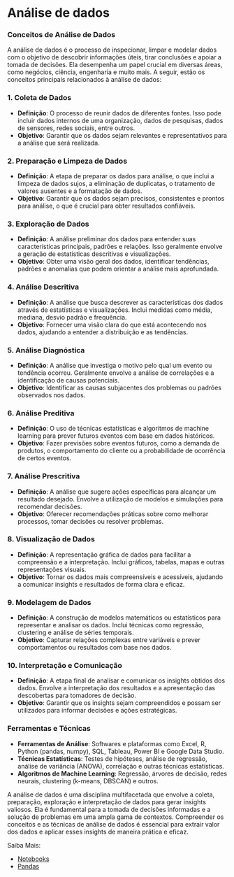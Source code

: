 # Análise de dados

### Conceitos de Análise de Dados

A análise de dados é o processo de inspecionar, limpar e modelar dados com o objetivo de descobrir informações úteis, tirar conclusões e apoiar a tomada de decisões. Ela desempenha um papel crucial em diversas áreas, como negócios, ciência, engenharia e muito mais. A seguir, estão os conceitos principais relacionados à análise de dados:

### 1. **Coleta de Dados**

- **Definição**: O processo de reunir dados de diferentes fontes. Isso pode incluir dados internos de uma organização, dados de pesquisas, dados de sensores, redes sociais, entre outros.
- **Objetivo**: Garantir que os dados sejam relevantes e representativos para a análise que será realizada.

### 2. **Preparação e Limpeza de Dados**

- **Definição**: A etapa de preparar os dados para análise, o que inclui a limpeza de dados sujos, a eliminação de duplicatas, o tratamento de valores ausentes e a formatação de dados.
- **Objetivo**: Garantir que os dados sejam precisos, consistentes e prontos para análise, o que é crucial para obter resultados confiáveis.

### 3. **Exploração de Dados**

- **Definição**: A análise preliminar dos dados para entender suas características principais, padrões e relações. Isso geralmente envolve a geração de estatísticas descritivas e visualizações.
- **Objetivo**: Obter uma visão geral dos dados, identificar tendências, padrões e anomalias que podem orientar a análise mais aprofundada.

### 4. **Análise Descritiva**

- **Definição**: A análise que busca descrever as características dos dados através de estatísticas e visualizações. Inclui medidas como média, mediana, desvio padrão e frequência.
- **Objetivo**: Fornecer uma visão clara do que está acontecendo nos dados, ajudando a entender a distribuição e as tendências.

### 5. **Análise Diagnóstica**

- **Definição**: A análise que investiga o motivo pelo qual um evento ou tendência ocorreu. Geralmente envolve a análise de correlações e a identificação de causas potenciais.
- **Objetivo**: Identificar as causas subjacentes dos problemas ou padrões observados nos dados.

### 6. **Análise Preditiva**

- **Definição**: O uso de técnicas estatísticas e algoritmos de machine learning para prever futuros eventos com base em dados históricos.
- **Objetivo**: Fazer previsões sobre eventos futuros, como a demanda de produtos, o comportamento do cliente ou a probabilidade de ocorrência de certos eventos.

### 7. **Análise Prescritiva**

- **Definição**: A análise que sugere ações específicas para alcançar um resultado desejado. Envolve a utilização de modelos e simulações para recomendar decisões.
- **Objetivo**: Oferecer recomendações práticas sobre como melhorar processos, tomar decisões ou resolver problemas.

### 8. **Visualização de Dados**

- **Definição**: A representação gráfica de dados para facilitar a compreensão e a interpretação. Inclui gráficos, tabelas, mapas e outras representações visuais.
- **Objetivo**: Tornar os dados mais compreensíveis e acessíveis, ajudando a comunicar insights e resultados de forma clara e eficaz.

### 9. **Modelagem de Dados**

- **Definição**: A construção de modelos matemáticos ou estatísticos para representar e analisar os dados. Inclui técnicas como regressão, clustering e análise de séries temporais.
- **Objetivo**: Capturar relações complexas entre variáveis e prever comportamentos ou resultados com base nos dados.

### 10. **Interpretação e Comunicação**

- **Definição**: A etapa final de analisar e comunicar os insights obtidos dos dados. Envolve a interpretação dos resultados e a apresentação das descobertas para tomadores de decisão.
- **Objetivo**: Garantir que os insights sejam compreendidos e possam ser utilizados para informar decisões e ações estratégicas.

### Ferramentas e Técnicas

- **Ferramentas de Análise**: Softwares e plataformas como Excel, R, Python (pandas, numpy), SQL, Tableau, Power BI e Google Data Studio.
- **Técnicas Estatísticas**: Testes de hipóteses, análise de regressão, análise de variância (ANOVA), correlação e outras técnicas estatísticas.
- **Algoritmos de Machine Learning**: Regressão, árvores de decisão, redes neurais, clustering (k-means, DBSCAN) e outros.

A análise de dados é uma disciplina multifacetada que envolve a coleta, preparação, exploração e interpretação de dados para gerar insights valiosos. Ela é fundamental para a tomada de decisões informadas e a solução de problemas em uma ampla gama de contextos. Compreender os conceitos e as técnicas de análise de dados é essencial para extrair valor dos dados e aplicar esses insights de maneira prática e eficaz.

Saiba Mais:

- [Notebooks](https://www.youtube.com/watch?v=h1sAzPojKMg)
- [Pandas](https://www.youtube.com/watch?v=eAjZAnsg9ek)